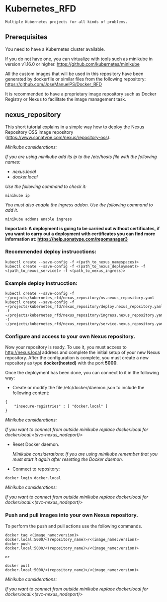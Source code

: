 # Kubernetes_RFD

```
Multiple Kubernetes projects for all kinds of problems.
```



## Prerequisites

You need to have a Kubernetes cluster available.

If you do not have one, you can virtualize with tools such as minikube in version v1.16.0 or higher. https://github.com/kubernetes/minikube

All the custom images that will be used in this repository have been generated by dockerfile or similar files from the following repository: https://github.com/JoseManuelPS/Docker_RFD

It is recommended to have a proprietary image repository such as Docker Registry or Nexus to facilitate the image management task.



## nexus_repository

This short tutorial explains in a simple way how to deploy the Nexus Repository OSS image repository (https://www.sonatype.com/nexus/repository-oss).

_Minikube considerations:_

_If you are using minikube add its ip to the /etc/hosts file with the following names:_
- _nexus.local_
- _docker.local_

_Use the following command to check it:_ 
```
minikube ip
```

_You must also enable the ingress addon. Use the following command to add it._
```
minikube addons enable ingress
```

**Important: A deployment is going to be carried out without certificates, if you want to carry out a deployment with certificates you can find more information at: https://help.sonatype.com/repomanager3**


### Recommended deploy instrucctions:
```
kubectl create --save-config -f <(path_to_nexus_namespaces)>
kubectl create --save-config -f <(path_to_nexus_deployment)> -f <(path_to_nexus_service)> -f <(path_to_nexus_ingress)>
```


### Example deploy instrucction:
```
kubectl create --save-config -f ~/projects/kubernetes_rfd/nexus_repository/ns.nexus_repository.yaml
kubectl create --save-config -f ~/projects/kubernetes_rfd/nexus_repository/deploy.nexus_repository.yaml -f ~/projects/kubernetes_rfd/nexus_repository/ingress.nexus_repository.yaml -f ~/projects/kubernetes_rfd/nexus_repository/service.nexus_repository.yaml
```


### Configure and access to your own Nexus repository.
Now your repository is ready. To use it, you must access to http://nexus.local address and complete the initial setup of your new Nexus repository. After the configuration is complete, you must create a new repository as type **docker(hosted)** with the port **5000**.

Once the deployment has been done, you can connect to it in the following way:

- Create or modify the file /etc/docker/daemon.json to include the following content:
```
{
    "insecure-registries" : [ "docker.local" ]
}
```
   _Minikube considerations:_

   _If you want to connect from outside minikube replace docker.local for docker.local:<(svc-nexus_nodeport)>_

- Reset Docker daemon. 

   _Minikube considerations: If you are using minikube remember that you must start it again after resetting the Docker daemon._

- Conmect to repository:
```
docker login docker.local
```
   _Minikube considerations:_

   _If you want to connect from outside minikube replace docker.local for docker.local:<(svc-nexus_nodeport)>_


### Push and pull images into your own Nexus repository.

To perform the push and pull actions use the following commands.
```
docker tag <(image_name:version)> docker.local:5000/<(repository_name)>/<(image_name:version)>
docker push docker.local:5000/<(repository_name)>/<(image_name:version)>

or

docker pull docker.local:5000/<(repository_name)>/<(image_name:version)>
```

   _Minikube considerations:_

   _If you want to connect from outside minikube replace docker.local for docker.local:<(svc-nexus_nodeport)>_

   


